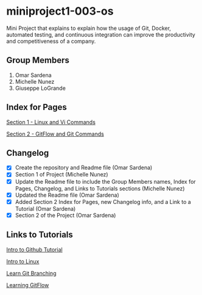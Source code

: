 # miniproject1-003-os
Mini Project that explains to explain how the usage of Git, Docker, automated testing, and continuous integration can improve the productivity and competitiveness of a company.

## Group Members
1. Omar Sardena
2. Michelle Nunez
3. Giuseppe LoGrande

## Index for Pages
[Section 1 - Linux and Vi Commands](https://github.com/osardena/miniproject1-003-os/blob/master/Section%201%20-%20Linux%20and%20Vi%20Commands.md "Linux and Vi Commands")

[Section 2 - GitFlow and Git Commands](https://github.com/osardena/miniproject1-003-os/blob/master/Section%202%20-%20GitFlow%20and%20Git%20Commands.md "GitFlow and Git Commands")

## Changelog

- [x] Create the repository and Readme file (Omar Sardena)
- [x] Section 1 of Project (Michelle Nunez)
- [x] Update the Readme file to include the Group Members names, Index for Pages, Changelog, and Links to Tutorials sections
      (Michelle Nunez)
- [x] Updated the Readme file (Omar Sardena)
- [x] Added Section 2 Index for Pages, new Changelog info, and a Link to a Tutorial (Omar Sardena)
- [x] Section 2 of the Project (Omar Sardena)

## Links to Tutorials
[Intro to Github Tutorial](https://guides.github.com/activities/hello-world/ "Intro to Github")

[Intro to Linux](https://training.linuxfoundation.org/training/introduction-to-linux/ "Intro to Linux")

[Learn Git Branching](https://learngitbranching.js.org "Learn Git Branching")

[Learning GitFlow](https://www.atlassian.com/git/tutorials/comparing-workflows/gitflow-workflow)


